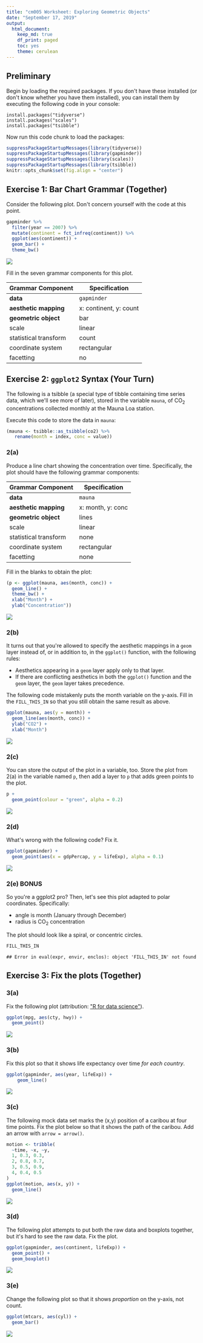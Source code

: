 ```yaml
---
title: "cm005 Worksheet: Exploring Geometric Objects"
date: "September 17, 2019"
output: 
  html_document:
    keep_md: true
    df_print: paged
    toc: yes
    theme: cerulean
---
```


## Preliminary

Begin by loading the required packages. If you don't have these installed (or don't know whether you have them installed), you can install them by executing the following code in your console:

```
install.packages("tidyverse")
install.packages("scales")
install.packages("tsibble")
```

Now run this code chunk to load the packages:


```r
suppressPackageStartupMessages(library(tidyverse))
suppressPackageStartupMessages(library(gapminder))
suppressPackageStartupMessages(library(scales))
suppressPackageStartupMessages(library(tsibble))
knitr::opts_chunk$set(fig.align = "center")
```

<!---The following chunk allows errors when knitting--->



## Exercise 1: Bar Chart Grammar (Together)

Consider the following plot. Don't concern yourself with the code at this point.


```r
gapminder %>% 
  filter(year == 2007) %>% 
  mutate(continent = fct_infreq(continent)) %>% 
  ggplot(aes(continent)) +
  geom_bar() +
  theme_bw()
```

<img src="cm005-exercise_files/figure-html/unnamed-chunk-1-1.png" style="display: block; margin: auto;" />

Fill in the seven grammar components for this plot.

| Grammar Component     | Specification |
|-----------------------|---------------|
| __data__              | `gapminder` |
| __aesthetic mapping__ | x: continent, y: count |
| __geometric object__  | bar |
| scale                 | linear |
| statistical transform | count |
| coordinate system     | rectangular |
| facetting             | no |

## Exercise 2: `ggplot2` Syntax (Your Turn)

The following is a tsibble (a special type of tibble containing time series data, which we'll see more of later), stored in the variable `mauna`, of CO$_2$ concentrations collected monthly at the Mauna Loa station.

Execute this code to store the data in `mauna`:


```r
(mauna <- tsibble::as_tsibble(co2) %>% 
   rename(month = index, conc = value))
```

<div data-pagedtable="false">
  <script data-pagedtable-source type="application/json">
{"columns":[{"label":["month"],"name":[1],"type":["S3: yearmonth"],"align":["right"]},{"label":["conc"],"name":[2],"type":["dbl"],"align":["right"]}],"data":[{"1":"1959 Jan","2":"315.42"},{"1":"1959 Feb","2":"316.31"},{"1":"1959 Mar","2":"316.50"},{"1":"1959 Apr","2":"317.56"},{"1":"1959 May","2":"318.13"},{"1":"1959 Jun","2":"318.00"},{"1":"1959 Jul","2":"316.39"},{"1":"1959 Aug","2":"314.65"},{"1":"1959 Sep","2":"313.68"},{"1":"1959 Oct","2":"313.18"},{"1":"1959 Nov","2":"314.66"},{"1":"1959 Dec","2":"315.43"},{"1":"1960 Jan","2":"316.27"},{"1":"1960 Feb","2":"316.81"},{"1":"1960 Mar","2":"317.42"},{"1":"1960 Apr","2":"318.87"},{"1":"1960 May","2":"319.87"},{"1":"1960 Jun","2":"319.43"},{"1":"1960 Jul","2":"318.01"},{"1":"1960 Aug","2":"315.74"},{"1":"1960 Sep","2":"314.00"},{"1":"1960 Oct","2":"313.68"},{"1":"1960 Nov","2":"314.84"},{"1":"1960 Dec","2":"316.03"},{"1":"1961 Jan","2":"316.73"},{"1":"1961 Feb","2":"317.54"},{"1":"1961 Mar","2":"318.38"},{"1":"1961 Apr","2":"319.31"},{"1":"1961 May","2":"320.42"},{"1":"1961 Jun","2":"319.61"},{"1":"1961 Jul","2":"318.42"},{"1":"1961 Aug","2":"316.63"},{"1":"1961 Sep","2":"314.83"},{"1":"1961 Oct","2":"315.16"},{"1":"1961 Nov","2":"315.94"},{"1":"1961 Dec","2":"316.85"},{"1":"1962 Jan","2":"317.78"},{"1":"1962 Feb","2":"318.40"},{"1":"1962 Mar","2":"319.53"},{"1":"1962 Apr","2":"320.42"},{"1":"1962 May","2":"320.85"},{"1":"1962 Jun","2":"320.45"},{"1":"1962 Jul","2":"319.45"},{"1":"1962 Aug","2":"317.25"},{"1":"1962 Sep","2":"316.11"},{"1":"1962 Oct","2":"315.27"},{"1":"1962 Nov","2":"316.53"},{"1":"1962 Dec","2":"317.53"},{"1":"1963 Jan","2":"318.58"},{"1":"1963 Feb","2":"318.92"},{"1":"1963 Mar","2":"319.70"},{"1":"1963 Apr","2":"321.22"},{"1":"1963 May","2":"322.08"},{"1":"1963 Jun","2":"321.31"},{"1":"1963 Jul","2":"319.58"},{"1":"1963 Aug","2":"317.61"},{"1":"1963 Sep","2":"316.05"},{"1":"1963 Oct","2":"315.83"},{"1":"1963 Nov","2":"316.91"},{"1":"1963 Dec","2":"318.20"},{"1":"1964 Jan","2":"319.41"},{"1":"1964 Feb","2":"320.07"},{"1":"1964 Mar","2":"320.74"},{"1":"1964 Apr","2":"321.40"},{"1":"1964 May","2":"322.06"},{"1":"1964 Jun","2":"321.73"},{"1":"1964 Jul","2":"320.27"},{"1":"1964 Aug","2":"318.54"},{"1":"1964 Sep","2":"316.54"},{"1":"1964 Oct","2":"316.71"},{"1":"1964 Nov","2":"317.53"},{"1":"1964 Dec","2":"318.55"},{"1":"1965 Jan","2":"319.27"},{"1":"1965 Feb","2":"320.28"},{"1":"1965 Mar","2":"320.73"},{"1":"1965 Apr","2":"321.97"},{"1":"1965 May","2":"322.00"},{"1":"1965 Jun","2":"321.71"},{"1":"1965 Jul","2":"321.05"},{"1":"1965 Aug","2":"318.71"},{"1":"1965 Sep","2":"317.66"},{"1":"1965 Oct","2":"317.14"},{"1":"1965 Nov","2":"318.70"},{"1":"1965 Dec","2":"319.25"},{"1":"1966 Jan","2":"320.46"},{"1":"1966 Feb","2":"321.43"},{"1":"1966 Mar","2":"322.23"},{"1":"1966 Apr","2":"323.54"},{"1":"1966 May","2":"323.91"},{"1":"1966 Jun","2":"323.59"},{"1":"1966 Jul","2":"322.24"},{"1":"1966 Aug","2":"320.20"},{"1":"1966 Sep","2":"318.48"},{"1":"1966 Oct","2":"317.94"},{"1":"1966 Nov","2":"319.63"},{"1":"1966 Dec","2":"320.87"},{"1":"1967 Jan","2":"322.17"},{"1":"1967 Feb","2":"322.34"},{"1":"1967 Mar","2":"322.88"},{"1":"1967 Apr","2":"324.25"},{"1":"1967 May","2":"324.83"},{"1":"1967 Jun","2":"323.93"},{"1":"1967 Jul","2":"322.38"},{"1":"1967 Aug","2":"320.76"},{"1":"1967 Sep","2":"319.10"},{"1":"1967 Oct","2":"319.24"},{"1":"1967 Nov","2":"320.56"},{"1":"1967 Dec","2":"321.80"},{"1":"1968 Jan","2":"322.40"},{"1":"1968 Feb","2":"322.99"},{"1":"1968 Mar","2":"323.73"},{"1":"1968 Apr","2":"324.86"},{"1":"1968 May","2":"325.40"},{"1":"1968 Jun","2":"325.20"},{"1":"1968 Jul","2":"323.98"},{"1":"1968 Aug","2":"321.95"},{"1":"1968 Sep","2":"320.18"},{"1":"1968 Oct","2":"320.09"},{"1":"1968 Nov","2":"321.16"},{"1":"1968 Dec","2":"322.74"},{"1":"1969 Jan","2":"323.83"},{"1":"1969 Feb","2":"324.26"},{"1":"1969 Mar","2":"325.47"},{"1":"1969 Apr","2":"326.50"},{"1":"1969 May","2":"327.21"},{"1":"1969 Jun","2":"326.54"},{"1":"1969 Jul","2":"325.72"},{"1":"1969 Aug","2":"323.50"},{"1":"1969 Sep","2":"322.22"},{"1":"1969 Oct","2":"321.62"},{"1":"1969 Nov","2":"322.69"},{"1":"1969 Dec","2":"323.95"},{"1":"1970 Jan","2":"324.89"},{"1":"1970 Feb","2":"325.82"},{"1":"1970 Mar","2":"326.77"},{"1":"1970 Apr","2":"327.97"},{"1":"1970 May","2":"327.91"},{"1":"1970 Jun","2":"327.50"},{"1":"1970 Jul","2":"326.18"},{"1":"1970 Aug","2":"324.53"},{"1":"1970 Sep","2":"322.93"},{"1":"1970 Oct","2":"322.90"},{"1":"1970 Nov","2":"323.85"},{"1":"1970 Dec","2":"324.96"},{"1":"1971 Jan","2":"326.01"},{"1":"1971 Feb","2":"326.51"},{"1":"1971 Mar","2":"327.01"},{"1":"1971 Apr","2":"327.62"},{"1":"1971 May","2":"328.76"},{"1":"1971 Jun","2":"328.40"},{"1":"1971 Jul","2":"327.20"},{"1":"1971 Aug","2":"325.27"},{"1":"1971 Sep","2":"323.20"},{"1":"1971 Oct","2":"323.40"},{"1":"1971 Nov","2":"324.63"},{"1":"1971 Dec","2":"325.85"},{"1":"1972 Jan","2":"326.60"},{"1":"1972 Feb","2":"327.47"},{"1":"1972 Mar","2":"327.58"},{"1":"1972 Apr","2":"329.56"},{"1":"1972 May","2":"329.90"},{"1":"1972 Jun","2":"328.92"},{"1":"1972 Jul","2":"327.88"},{"1":"1972 Aug","2":"326.16"},{"1":"1972 Sep","2":"324.68"},{"1":"1972 Oct","2":"325.04"},{"1":"1972 Nov","2":"326.34"},{"1":"1972 Dec","2":"327.39"},{"1":"1973 Jan","2":"328.37"},{"1":"1973 Feb","2":"329.40"},{"1":"1973 Mar","2":"330.14"},{"1":"1973 Apr","2":"331.33"},{"1":"1973 May","2":"332.31"},{"1":"1973 Jun","2":"331.90"},{"1":"1973 Jul","2":"330.70"},{"1":"1973 Aug","2":"329.15"},{"1":"1973 Sep","2":"327.35"},{"1":"1973 Oct","2":"327.02"},{"1":"1973 Nov","2":"327.99"},{"1":"1973 Dec","2":"328.48"},{"1":"1974 Jan","2":"329.18"},{"1":"1974 Feb","2":"330.55"},{"1":"1974 Mar","2":"331.32"},{"1":"1974 Apr","2":"332.48"},{"1":"1974 May","2":"332.92"},{"1":"1974 Jun","2":"332.08"},{"1":"1974 Jul","2":"331.01"},{"1":"1974 Aug","2":"329.23"},{"1":"1974 Sep","2":"327.27"},{"1":"1974 Oct","2":"327.21"},{"1":"1974 Nov","2":"328.29"},{"1":"1974 Dec","2":"329.41"},{"1":"1975 Jan","2":"330.23"},{"1":"1975 Feb","2":"331.25"},{"1":"1975 Mar","2":"331.87"},{"1":"1975 Apr","2":"333.14"},{"1":"1975 May","2":"333.80"},{"1":"1975 Jun","2":"333.43"},{"1":"1975 Jul","2":"331.73"},{"1":"1975 Aug","2":"329.90"},{"1":"1975 Sep","2":"328.40"},{"1":"1975 Oct","2":"328.17"},{"1":"1975 Nov","2":"329.32"},{"1":"1975 Dec","2":"330.59"},{"1":"1976 Jan","2":"331.58"},{"1":"1976 Feb","2":"332.39"},{"1":"1976 Mar","2":"333.33"},{"1":"1976 Apr","2":"334.41"},{"1":"1976 May","2":"334.71"},{"1":"1976 Jun","2":"334.17"},{"1":"1976 Jul","2":"332.89"},{"1":"1976 Aug","2":"330.77"},{"1":"1976 Sep","2":"329.14"},{"1":"1976 Oct","2":"328.78"},{"1":"1976 Nov","2":"330.14"},{"1":"1976 Dec","2":"331.52"},{"1":"1977 Jan","2":"332.75"},{"1":"1977 Feb","2":"333.24"},{"1":"1977 Mar","2":"334.53"},{"1":"1977 Apr","2":"335.90"},{"1":"1977 May","2":"336.57"},{"1":"1977 Jun","2":"336.10"},{"1":"1977 Jul","2":"334.76"},{"1":"1977 Aug","2":"332.59"},{"1":"1977 Sep","2":"331.42"},{"1":"1977 Oct","2":"330.98"},{"1":"1977 Nov","2":"332.24"},{"1":"1977 Dec","2":"333.68"},{"1":"1978 Jan","2":"334.80"},{"1":"1978 Feb","2":"335.22"},{"1":"1978 Mar","2":"336.47"},{"1":"1978 Apr","2":"337.59"},{"1":"1978 May","2":"337.84"},{"1":"1978 Jun","2":"337.72"},{"1":"1978 Jul","2":"336.37"},{"1":"1978 Aug","2":"334.51"},{"1":"1978 Sep","2":"332.60"},{"1":"1978 Oct","2":"332.38"},{"1":"1978 Nov","2":"333.75"},{"1":"1978 Dec","2":"334.78"},{"1":"1979 Jan","2":"336.05"},{"1":"1979 Feb","2":"336.59"},{"1":"1979 Mar","2":"337.79"},{"1":"1979 Apr","2":"338.71"},{"1":"1979 May","2":"339.30"},{"1":"1979 Jun","2":"339.12"},{"1":"1979 Jul","2":"337.56"},{"1":"1979 Aug","2":"335.92"},{"1":"1979 Sep","2":"333.75"},{"1":"1979 Oct","2":"333.70"},{"1":"1979 Nov","2":"335.12"},{"1":"1979 Dec","2":"336.56"},{"1":"1980 Jan","2":"337.84"},{"1":"1980 Feb","2":"338.19"},{"1":"1980 Mar","2":"339.91"},{"1":"1980 Apr","2":"340.60"},{"1":"1980 May","2":"341.29"},{"1":"1980 Jun","2":"341.00"},{"1":"1980 Jul","2":"339.39"},{"1":"1980 Aug","2":"337.43"},{"1":"1980 Sep","2":"335.72"},{"1":"1980 Oct","2":"335.84"},{"1":"1980 Nov","2":"336.93"},{"1":"1980 Dec","2":"338.04"},{"1":"1981 Jan","2":"339.06"},{"1":"1981 Feb","2":"340.30"},{"1":"1981 Mar","2":"341.21"},{"1":"1981 Apr","2":"342.33"},{"1":"1981 May","2":"342.74"},{"1":"1981 Jun","2":"342.08"},{"1":"1981 Jul","2":"340.32"},{"1":"1981 Aug","2":"338.26"},{"1":"1981 Sep","2":"336.52"},{"1":"1981 Oct","2":"336.68"},{"1":"1981 Nov","2":"338.19"},{"1":"1981 Dec","2":"339.44"},{"1":"1982 Jan","2":"340.57"},{"1":"1982 Feb","2":"341.44"},{"1":"1982 Mar","2":"342.53"},{"1":"1982 Apr","2":"343.39"},{"1":"1982 May","2":"343.96"},{"1":"1982 Jun","2":"343.18"},{"1":"1982 Jul","2":"341.88"},{"1":"1982 Aug","2":"339.65"},{"1":"1982 Sep","2":"337.81"},{"1":"1982 Oct","2":"337.69"},{"1":"1982 Nov","2":"339.09"},{"1":"1982 Dec","2":"340.32"},{"1":"1983 Jan","2":"341.20"},{"1":"1983 Feb","2":"342.35"},{"1":"1983 Mar","2":"342.93"},{"1":"1983 Apr","2":"344.77"},{"1":"1983 May","2":"345.58"},{"1":"1983 Jun","2":"345.14"},{"1":"1983 Jul","2":"343.81"},{"1":"1983 Aug","2":"342.21"},{"1":"1983 Sep","2":"339.69"},{"1":"1983 Oct","2":"339.82"},{"1":"1983 Nov","2":"340.98"},{"1":"1983 Dec","2":"342.82"},{"1":"1984 Jan","2":"343.52"},{"1":"1984 Feb","2":"344.33"},{"1":"1984 Mar","2":"345.11"},{"1":"1984 Apr","2":"346.88"},{"1":"1984 May","2":"347.25"},{"1":"1984 Jun","2":"346.62"},{"1":"1984 Jul","2":"345.22"},{"1":"1984 Aug","2":"343.11"},{"1":"1984 Sep","2":"340.90"},{"1":"1984 Oct","2":"341.18"},{"1":"1984 Nov","2":"342.80"},{"1":"1984 Dec","2":"344.04"},{"1":"1985 Jan","2":"344.79"},{"1":"1985 Feb","2":"345.82"},{"1":"1985 Mar","2":"347.25"},{"1":"1985 Apr","2":"348.17"},{"1":"1985 May","2":"348.74"},{"1":"1985 Jun","2":"348.07"},{"1":"1985 Jul","2":"346.38"},{"1":"1985 Aug","2":"344.51"},{"1":"1985 Sep","2":"342.92"},{"1":"1985 Oct","2":"342.62"},{"1":"1985 Nov","2":"344.06"},{"1":"1985 Dec","2":"345.38"},{"1":"1986 Jan","2":"346.11"},{"1":"1986 Feb","2":"346.78"},{"1":"1986 Mar","2":"347.68"},{"1":"1986 Apr","2":"349.37"},{"1":"1986 May","2":"350.03"},{"1":"1986 Jun","2":"349.37"},{"1":"1986 Jul","2":"347.76"},{"1":"1986 Aug","2":"345.73"},{"1":"1986 Sep","2":"344.68"},{"1":"1986 Oct","2":"343.99"},{"1":"1986 Nov","2":"345.48"},{"1":"1986 Dec","2":"346.72"},{"1":"1987 Jan","2":"347.84"},{"1":"1987 Feb","2":"348.29"},{"1":"1987 Mar","2":"349.23"},{"1":"1987 Apr","2":"350.80"},{"1":"1987 May","2":"351.66"},{"1":"1987 Jun","2":"351.07"},{"1":"1987 Jul","2":"349.33"},{"1":"1987 Aug","2":"347.92"},{"1":"1987 Sep","2":"346.27"},{"1":"1987 Oct","2":"346.18"},{"1":"1987 Nov","2":"347.64"},{"1":"1987 Dec","2":"348.78"},{"1":"1988 Jan","2":"350.25"},{"1":"1988 Feb","2":"351.54"},{"1":"1988 Mar","2":"352.05"},{"1":"1988 Apr","2":"353.41"},{"1":"1988 May","2":"354.04"},{"1":"1988 Jun","2":"353.62"},{"1":"1988 Jul","2":"352.22"},{"1":"1988 Aug","2":"350.27"},{"1":"1988 Sep","2":"348.55"},{"1":"1988 Oct","2":"348.72"},{"1":"1988 Nov","2":"349.91"},{"1":"1988 Dec","2":"351.18"},{"1":"1989 Jan","2":"352.60"},{"1":"1989 Feb","2":"352.92"},{"1":"1989 Mar","2":"353.53"},{"1":"1989 Apr","2":"355.26"},{"1":"1989 May","2":"355.52"},{"1":"1989 Jun","2":"354.97"},{"1":"1989 Jul","2":"353.75"},{"1":"1989 Aug","2":"351.52"},{"1":"1989 Sep","2":"349.64"},{"1":"1989 Oct","2":"349.83"},{"1":"1989 Nov","2":"351.14"},{"1":"1989 Dec","2":"352.37"},{"1":"1990 Jan","2":"353.50"},{"1":"1990 Feb","2":"354.55"},{"1":"1990 Mar","2":"355.23"},{"1":"1990 Apr","2":"356.04"},{"1":"1990 May","2":"357.00"},{"1":"1990 Jun","2":"356.07"},{"1":"1990 Jul","2":"354.67"},{"1":"1990 Aug","2":"352.76"},{"1":"1990 Sep","2":"350.82"},{"1":"1990 Oct","2":"351.04"},{"1":"1990 Nov","2":"352.69"},{"1":"1990 Dec","2":"354.07"},{"1":"1991 Jan","2":"354.59"},{"1":"1991 Feb","2":"355.63"},{"1":"1991 Mar","2":"357.03"},{"1":"1991 Apr","2":"358.48"},{"1":"1991 May","2":"359.22"},{"1":"1991 Jun","2":"358.12"},{"1":"1991 Jul","2":"356.06"},{"1":"1991 Aug","2":"353.92"},{"1":"1991 Sep","2":"352.05"},{"1":"1991 Oct","2":"352.11"},{"1":"1991 Nov","2":"353.64"},{"1":"1991 Dec","2":"354.89"},{"1":"1992 Jan","2":"355.88"},{"1":"1992 Feb","2":"356.63"},{"1":"1992 Mar","2":"357.72"},{"1":"1992 Apr","2":"359.07"},{"1":"1992 May","2":"359.58"},{"1":"1992 Jun","2":"359.17"},{"1":"1992 Jul","2":"356.94"},{"1":"1992 Aug","2":"354.92"},{"1":"1992 Sep","2":"352.94"},{"1":"1992 Oct","2":"353.23"},{"1":"1992 Nov","2":"354.09"},{"1":"1992 Dec","2":"355.33"},{"1":"1993 Jan","2":"356.63"},{"1":"1993 Feb","2":"357.10"},{"1":"1993 Mar","2":"358.32"},{"1":"1993 Apr","2":"359.41"},{"1":"1993 May","2":"360.23"},{"1":"1993 Jun","2":"359.55"},{"1":"1993 Jul","2":"357.53"},{"1":"1993 Aug","2":"355.48"},{"1":"1993 Sep","2":"353.67"},{"1":"1993 Oct","2":"353.95"},{"1":"1993 Nov","2":"355.30"},{"1":"1993 Dec","2":"356.78"},{"1":"1994 Jan","2":"358.34"},{"1":"1994 Feb","2":"358.89"},{"1":"1994 Mar","2":"359.95"},{"1":"1994 Apr","2":"361.25"},{"1":"1994 May","2":"361.67"},{"1":"1994 Jun","2":"360.94"},{"1":"1994 Jul","2":"359.55"},{"1":"1994 Aug","2":"357.49"},{"1":"1994 Sep","2":"355.84"},{"1":"1994 Oct","2":"356.00"},{"1":"1994 Nov","2":"357.59"},{"1":"1994 Dec","2":"359.05"},{"1":"1995 Jan","2":"359.98"},{"1":"1995 Feb","2":"361.03"},{"1":"1995 Mar","2":"361.66"},{"1":"1995 Apr","2":"363.48"},{"1":"1995 May","2":"363.82"},{"1":"1995 Jun","2":"363.30"},{"1":"1995 Jul","2":"361.94"},{"1":"1995 Aug","2":"359.50"},{"1":"1995 Sep","2":"358.11"},{"1":"1995 Oct","2":"357.80"},{"1":"1995 Nov","2":"359.61"},{"1":"1995 Dec","2":"360.74"},{"1":"1996 Jan","2":"362.09"},{"1":"1996 Feb","2":"363.29"},{"1":"1996 Mar","2":"364.06"},{"1":"1996 Apr","2":"364.76"},{"1":"1996 May","2":"365.45"},{"1":"1996 Jun","2":"365.01"},{"1":"1996 Jul","2":"363.70"},{"1":"1996 Aug","2":"361.54"},{"1":"1996 Sep","2":"359.51"},{"1":"1996 Oct","2":"359.65"},{"1":"1996 Nov","2":"360.80"},{"1":"1996 Dec","2":"362.38"},{"1":"1997 Jan","2":"363.23"},{"1":"1997 Feb","2":"364.06"},{"1":"1997 Mar","2":"364.61"},{"1":"1997 Apr","2":"366.40"},{"1":"1997 May","2":"366.84"},{"1":"1997 Jun","2":"365.68"},{"1":"1997 Jul","2":"364.52"},{"1":"1997 Aug","2":"362.57"},{"1":"1997 Sep","2":"360.24"},{"1":"1997 Oct","2":"360.83"},{"1":"1997 Nov","2":"362.49"},{"1":"1997 Dec","2":"364.34"}],"options":{"columns":{"min":{},"max":[10]},"rows":{"min":[10],"max":[10]},"pages":{}}}
  </script>
</div>

### 2(a)

Produce a line chart showing the concentration over time. Specifically, the plot should have the following grammar components:

| Grammar Component     | Specification |
|-----------------------|---------------|
| __data__              | `mauna` |
| __aesthetic mapping__ | x: month, y: conc |
| __geometric object__  | lines |
| scale                 | linear |
| statistical transform | none |
| coordinate system     | rectangular |
| facetting             | none |

Fill in the blanks to obtain the plot:


```r
(p <- ggplot(mauna, aes(month, conc)) +
  geom_line() +
  theme_bw() +
  xlab("Month") +
  ylab("Concentration"))
```

<img src="cm005-exercise_files/figure-html/unnamed-chunk-3-1.png" style="display: block; margin: auto;" />

### 2(b)

It turns out that you're allowed to specify the aesthetic mappings in a `geom` layer instead of, or in addition to, in the `ggplot()` function, with the following rules:

- Aesthetics appearing in a `geom` layer apply only to that layer.
- If there are conflicting aesthetics in both the `ggplot()` function and the `geom` layer, the `geom` layer takes precedence.

The following code mistakenly puts the month variable on the y-axis. Fill in the `FILL_THIS_IN` so that you still obtain the same result as above.


```r
ggplot(mauna, aes(y = month)) +
  geom_line(aes(month, conc)) +
  ylab("CO2") +
  xlab("Month")
```

<img src="cm005-exercise_files/figure-html/unnamed-chunk-4-1.png" style="display: block; margin: auto;" />

### 2(c)

You can store the output of the plot in a variable, too. Store the plot from 2(a) in the variable named `p`, then add a layer to `p` that adds green points to the plot.


```r
p +
  geom_point(colour = "green", alpha = 0.2)
```

<img src="cm005-exercise_files/figure-html/unnamed-chunk-5-1.png" style="display: block; margin: auto;" />

### 2(d)

What's wrong with the following code? Fix it.


```r
ggplot(gapminder) +
  geom_point(aes(x = gdpPercap, y = lifeExp), alpha = 0.1)
```

<img src="cm005-exercise_files/figure-html/unnamed-chunk-6-1.png" style="display: block; margin: auto;" />


### 2(e) BONUS

So you're a ggplot2 pro? Then, let's see this plot adapted to polar coordinates. Specifically:

- angle is month (January through December)
- radius is CO$_2$ concentration

The plot should look like a spiral, or concentric circles. 


```r
FILL_THIS_IN
```

```
## Error in eval(expr, envir, enclos): object 'FILL_THIS_IN' not found
```


## Exercise 3: Fix the plots (Together)

### 3(a)

Fix the following plot (attribution: ["R for data science"](https://r4ds.had.co.nz/data-visualisation.html)).


```r
ggplot(mpg, aes(cty, hwy)) + 
  geom_point()
```

<img src="cm005-exercise_files/figure-html/unnamed-chunk-8-1.png" style="display: block; margin: auto;" />


### 3(b)

Fix this plot so that it shows life expectancy over time _for each country_.


```r
ggplot(gapminder, aes(year, lifeExp)) +
    geom_line()
```

<img src="cm005-exercise_files/figure-html/unnamed-chunk-9-1.png" style="display: block; margin: auto;" />




### 3(c)

The following mock data set marks the (x,y) position of a caribou at four time points. Fix the plot below so that it shows the path of the caribou. Add an arrow with `arrow = arrow()`.


```r
motion <- tribble(
  ~time, ~x, ~y,
  1, 0.3, 0.3,
  2, 0.8, 0.7,
  3, 0.5, 0.9,
  4, 0.4, 0.5
)
ggplot(motion, aes(x, y)) + 
  geom_line()
```

<img src="cm005-exercise_files/figure-html/unnamed-chunk-10-1.png" style="display: block; margin: auto;" />

### 3(d)

The following plot attempts to put both the raw data and boxplots together, but it's hard to see the raw data. Fix the plot.


```r
ggplot(gapminder, aes(continent, lifeExp)) +
  geom_point() +
  geom_boxplot()
```

<img src="cm005-exercise_files/figure-html/unnamed-chunk-11-1.png" style="display: block; margin: auto;" />

### 3(e)

Change the following plot so that it shows _proportion_ on the y-axis, not count.


```r
ggplot(mtcars, aes(cyl)) +
  geom_bar()
```

<img src="cm005-exercise_files/figure-html/unnamed-chunk-12-1.png" style="display: block; margin: auto;" />

